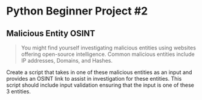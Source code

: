 # Python Beginner Project #2

## Malicious Entity OSINT

> You might find yourself investigating malicious entities using websites offering open-source intelligence. Common malicious entities include IP addresses, Domains, and Hashes.

Create a script that takes in one of these malicious entities as an input and provides an OSINT link to assist in investigation for these entities. This script should include input validation ensuring that the input is one of these 3 entities.
